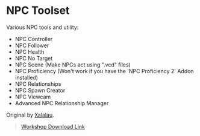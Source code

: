 # NPC Toolset

Various NPC tools and utility:

- NPC Controller
- NPC Follower
- NPC Health
- NPC No Target
- NPC Scene (Make NPCs act using ".vcd" files)
- NPC Proficiency (Won't work if you have the 'NPC Proficiency 2' Addon installed)
- NPC Relationships
- NPC Spawn Creator
- NPC Viewcam
- Advanced NPC Relationship Manager

Original by [Xalalau](https://github.com/Xalalau/NPC-Scene).

> [Workshop Download Link](https://steamcommunity.com/sharedfiles/filedetails/?id=121182342)
